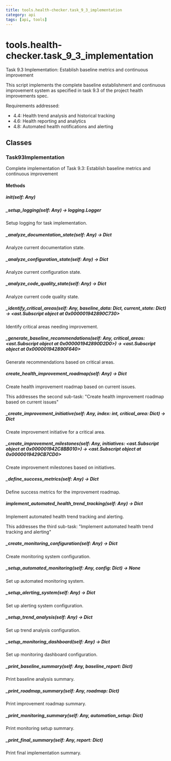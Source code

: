 ```yaml
---
title: tools.health-checker.task_9_3_implementation
category: api
tags: [api, tools]
---
```


# tools.health-checker.task_9_3_implementation

Task 9.3 Implementation: Establish baseline metrics and continuous improvement

This script implements the complete baseline establishment and continuous improvement
system as specified in task 9.3 of the project health improvements spec.

Requirements addressed:
- 4.4: Health trend analysis and historical tracking
- 4.6: Health reporting and analytics
- 4.8: Automated health notifications and alerting

## Classes

### Task93Implementation

Complete implementation of Task 9.3: Establish baseline metrics and continuous improvement

#### Methods

##### __init__(self: Any)



##### _setup_logging(self: Any) -> logging.Logger

Setup logging for task implementation.

##### _analyze_documentation_state(self: Any) -> Dict

Analyze current documentation state.

##### _analyze_configuration_state(self: Any) -> Dict

Analyze current configuration state.

##### _analyze_code_quality_state(self: Any) -> Dict

Analyze current code quality state.

##### _identify_critical_areas(self: Any, baseline_data: Dict, current_state: Dict) -> <ast.Subscript object at 0x000001942890C730>

Identify critical areas needing improvement.

##### _generate_baseline_recommendations(self: Any, critical_areas: <ast.Subscript object at 0x000001942890D2D0>) -> <ast.Subscript object at 0x000001942890F640>

Generate recommendations based on critical areas.

##### create_health_improvement_roadmap(self: Any) -> Dict

Create health improvement roadmap based on current issues.

This addresses the second sub-task: "Create health improvement roadmap based on current issues"

##### _create_improvement_initiative(self: Any, index: int, critical_area: Dict) -> Dict

Create improvement initiative for a critical area.

##### _create_improvement_milestones(self: Any, initiatives: <ast.Subscript object at 0x000001942C8BB010>) -> <ast.Subscript object at 0x0000019429CB7CD0>

Create improvement milestones based on initiatives.

##### _define_success_metrics(self: Any) -> Dict

Define success metrics for the improvement roadmap.

##### implement_automated_health_trend_tracking(self: Any) -> Dict

Implement automated health trend tracking and alerting.

This addresses the third sub-task: "Implement automated health trend tracking and alerting"

##### _create_monitoring_configuration(self: Any) -> Dict

Create monitoring system configuration.

##### _setup_automated_monitoring(self: Any, config: Dict) -> None

Set up automated monitoring system.

##### _setup_alerting_system(self: Any) -> Dict

Set up alerting system configuration.

##### _setup_trend_analysis(self: Any) -> Dict

Set up trend analysis configuration.

##### _setup_monitoring_dashboard(self: Any) -> Dict

Set up monitoring dashboard configuration.

##### _print_baseline_summary(self: Any, baseline_report: Dict)

Print baseline analysis summary.

##### _print_roadmap_summary(self: Any, roadmap: Dict)

Print improvement roadmap summary.

##### _print_monitoring_summary(self: Any, automation_setup: Dict)

Print monitoring setup summary.

##### _print_final_summary(self: Any, report: Dict)

Print final implementation summary.

